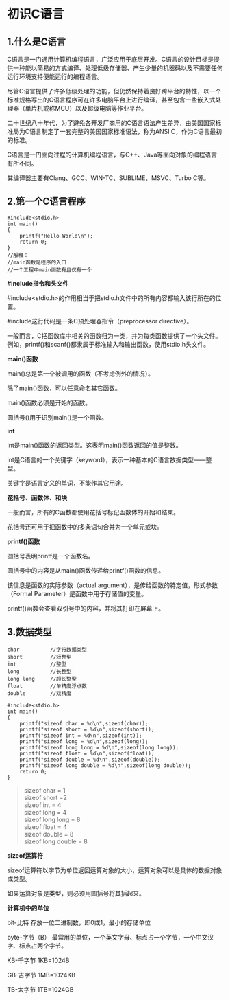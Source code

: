 # 初识C语言

## 1.什么是C语言

C语言是一门通用计算机编程语言，广泛应用于底层开发。C语言的设计目标是提供一种能以简易的方式编译、处理低级存储器、产生少量的机器码以及不需要任何运行环境支持便能运行的编程语言。

尽管C语言提供了许多低级处理的功能，但仍然保持着良好跨平台的特性，以一个标准规格写出的C语言程序可在许多电脑平台上进行编译，甚至包含一些嵌入式处理器（单片机或称MCU）以及超级电脑等作业平台。

二十世纪八十年代，为了避免各开发厂商用的C语言语法产生差异，由美国国家标准局为C语言制定了一套完整的美国国家标准语法，称为ANSI C，作为C语言最初的标准。

C语言是一门面向过程的计算机编程语言，与C++、Java等面向对象的编程语言有所不同。

其编译器主要有Clang、GCC、WIN-TC、SUBLIME、MSVC、Turbo C等。

## 2.第一个C语言程序

```C{.line-numbers}
#include<stdio.h>
int main()
{
    printf("Hello World\n");
    return 0;
}
//解释：
//main函数是程序的入口
//一个工程中main函数有且仅有一个
```

**#include指令和头文件**

\#include<stdio.h>的作用相当于把stdio.h文件中的所有内容都输入该行所在的位置。

\#include这行代码是一条C预处理器指令（preprocessor directive）。

一般而言，C把函数库中相关的函数归为一类，并为每类函数提供了一个头文件。例如，printf()和scanf()都隶属于标准输入和输出函数，使用stdio.h头文件。

**main()函数**

main()总是第一个被调用的函数（不考虑例外的情况）。

除了main()函数，可以任意命名其它函数。

main()函数必须是开始的函数。

圆括号()用于识别main()是一个函数。

**int**

int是main()函数的返回类型。这表明main()函数返回的值是整数。

int是C语言的一个关键字（keyword），表示一种基本的C语言数据类型——整型。

关键字是语言定义的单词，不能作其它用途。

**花括号、函数体、和块**

一般而言，所有的C函数都使用花括号标记函数体的开始和结束。

花括号还可用于把函数中的多条语句合并为一个单元或块。

**printf()函数**

圆括号表明printf是一个函数名。

圆括号中的内容是从main()函数传递给printf()函数的信息。

该信息是函数的实际参数（actual argument），是传给函数的特定值，形式参数（Formal Parameter）是函数中用于存储值的变量。

printf()函数会查看双引号中的内容，并将其打印在屏幕上。

## 3.数据类型

```C{.line-numbers}
char          //字符数据类型
short         //短整型
int           //整型
long          //长整型
long long     //超长整型
float         //单精度浮点数
double        //双精度
```

```C{.line-numbers}
#include<stdio.h>
int main()
{
    printf("sizeof char = %d\n",sizeof(char));
    printf("sizeof short = %d\n",sizeof(short));
    printf("sizeof int = %d\n",sizeof(int));
    printf("sizeof long = %d\n",sizeof(long));
    printf("sizeof long long = %d\n",sizeof(long long));
    printf("sizeof float = %d\n",sizeof(float));
    printf("sizeof double = %d\n",sizeof(double));
    printf("sizeof long double = %d\n",sizeof(long double));
    return 0;
}
```

> sizeof char = 1  
> sizeof short =2  
> sizeof int = 4  
> sizeof long = 4  
> sizeof long long = 8  
> sizeof float = 4  
> sizeof double = 8  
> sizeof long double = 8  

**sizeof运算符**

sizeof运算符以字节为单位返回运算对象的大小，运算对象可以是具体的数据对象或类型。

如果运算对象是类型，则必须用圆括号将其括起来。

**计算机中的单位**

bit-比特 存放一位二进制数，即0或1，最小的存储单位

byte-字节（B） 最常用的单位，一个英文字母、标点占一个字节，一个中文汉字、标点占两个字节。

KB-千字节 1KB=1024B

GB-吉字节 1MB=1024KB

TB-太字节 1TB=1024GB
